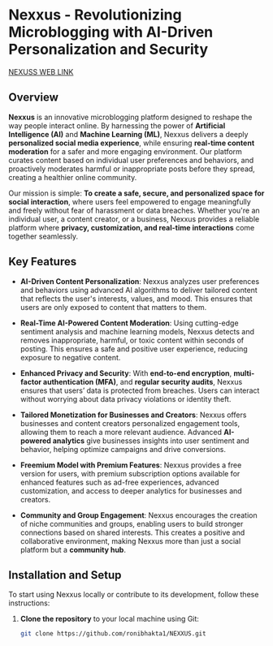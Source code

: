 # Nexxus - Revolutionizing Microblogging with AI-Driven Personalization and Security
[NEXUSS WEB LINK](https://nexxus.vercel.app)
## Overview
**Nexxus** is an innovative microblogging platform designed to reshape the way people interact online. By harnessing the power of **Artificial Intelligence (AI)** and **Machine Learning (ML)**, Nexxus delivers a deeply **personalized social media experience**, while ensuring **real-time content moderation** for a safer and more engaging environment. Our platform curates content based on individual user preferences and behaviors, and proactively moderates harmful or inappropriate posts before they spread, creating a healthier online community.

Our mission is simple: **To create a safe, secure, and personalized space for social interaction**, where users feel empowered to engage meaningfully and freely without fear of harassment or data breaches. Whether you're an individual user, a content creator, or a business, Nexxus provides a reliable platform where **privacy, customization, and real-time interactions** come together seamlessly.

## Key Features
- **AI-Driven Content Personalization**: Nexxus analyzes user preferences and behaviors using advanced AI algorithms to deliver tailored content that reflects the user's interests, values, and mood. This ensures that users are only exposed to content that matters to them.
  
- **Real-Time AI-Powered Content Moderation**: Using cutting-edge sentiment analysis and machine learning models, Nexxus detects and removes inappropriate, harmful, or toxic content within seconds of posting. This ensures a safe and positive user experience, reducing exposure to negative content.

- **Enhanced Privacy and Security**: With **end-to-end encryption**, **multi-factor authentication (MFA)**, and **regular security audits**, Nexxus ensures that users’ data is protected from breaches. Users can interact without worrying about data privacy violations or identity theft.

- **Tailored Monetization for Businesses and Creators**: Nexxus offers businesses and content creators personalized engagement tools, allowing them to reach a more relevant audience. Advanced **AI-powered analytics** give businesses insights into user sentiment and behavior, helping optimize campaigns and drive conversions.

- **Freemium Model with Premium Features**: Nexxus provides a free version for users, with premium subscription options available for enhanced features such as ad-free experiences, advanced customization, and access to deeper analytics for businesses and creators.

- **Community and Group Engagement**: Nexxus encourages the creation of niche communities and groups, enabling users to build stronger connections based on shared interests. This creates a positive and collaborative environment, making Nexxus more than just a social platform but a **community hub**.

## Installation and Setup
To start using Nexxus locally or contribute to its development, follow these instructions:

1. **Clone the repository** to your local machine using Git:
   ```bash
   git clone https://github.com/ronibhakta1/NEXXUS.git

